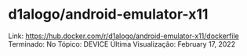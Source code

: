 # d1alogo/android-emulator-x11

Link: https://hub.docker.com/r/d1alogo/android-emulator-x11/dockerfile
Terminado: No
Tópico: DEVICE
Última Visualização: February 17, 2022
